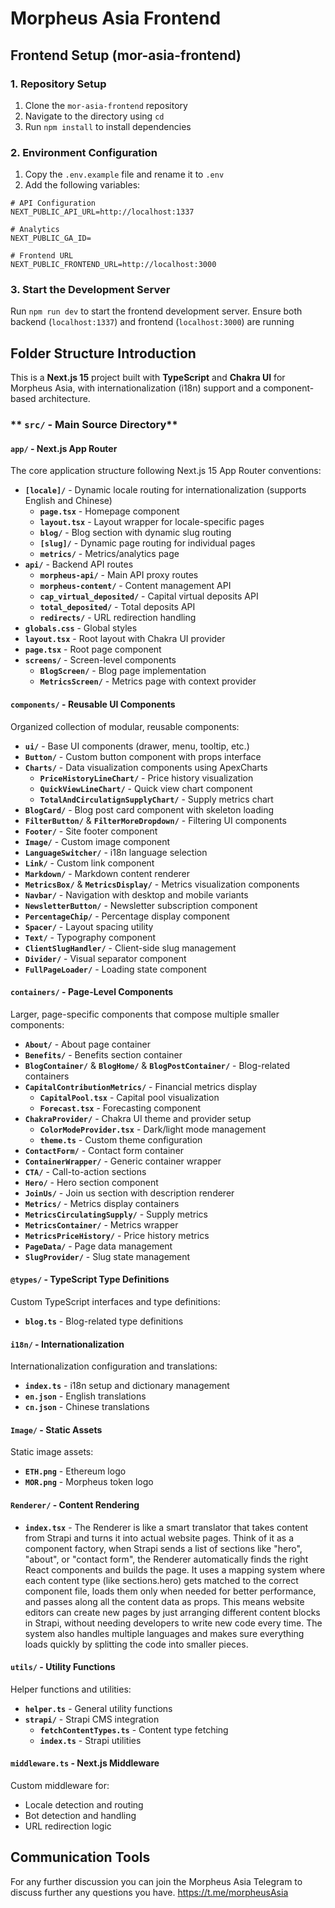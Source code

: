 # Morpheus Asia Frontend

## Frontend Setup (mor-asia-frontend)

### 1. Repository Setup

1. Clone the `mor-asia-frontend` repository
2. Navigate to the directory using `cd`
3. Run `npm install` to install dependencies

### 2. Environment Configuration

1. Copy the `.env.example` file and rename it to `.env`
2. Add the following variables:

```env
# API Configuration
NEXT_PUBLIC_API_URL=http://localhost:1337

# Analytics
NEXT_PUBLIC_GA_ID=

# Frontend URL
NEXT_PUBLIC_FRONTEND_URL=http://localhost:3000
```

### 3. Start the Development Server

Run `npm run dev` to start the frontend development server.
Ensure both backend (`localhost:1337`) and frontend (`localhost:3000`) are running

## Folder Structure Introduction

This is a **Next.js 15** project built with **TypeScript** and **Chakra UI** for Morpheus Asia, with internationalization (i18n) support and a component-based architecture.

### ** `src/` - Main Source Directory**

#### **`app/` - Next.js App Router**
The core application structure following Next.js 15 App Router conventions:

- **`[locale]/`** - Dynamic locale routing for internationalization (supports English and Chinese)
  - **`page.tsx`** - Homepage component
  - **`layout.tsx`** - Layout wrapper for locale-specific pages
  - **`blog/`** - Blog section with dynamic slug routing
  - **`[slug]/`** - Dynamic page routing for individual pages
  - **`metrics/`** - Metrics/analytics page
- **`api/`** - Backend API routes
  - **`morpheus-api/`** - Main API proxy routes
  - **`morpheus-content/`** - Content management API
  - **`cap_virtual_deposited/`** - Capital virtual deposits API
  - **`total_deposited/`** - Total deposits API
  - **`redirects/`** - URL redirection handling
- **`globals.css`** - Global styles
- **`layout.tsx`** - Root layout with Chakra UI provider
- **`page.tsx`** - Root page component
- **`screens/`** - Screen-level components
  - **`BlogScreen/`** - Blog page implementation
  - **`MetricsScreen/`** - Metrics page with context provider

#### **`components/` - Reusable UI Components**
Organized collection of modular, reusable components:

- **`ui/`** - Base UI components (drawer, menu, tooltip, etc.)
- **`Button/`** - Custom button component with props interface
- **`Charts/`** - Data visualization components using ApexCharts
  - **`PriceHistoryLineChart/`** - Price history visualization
  - **`QuickViewLineChart/`** - Quick view chart component
  - **`TotalAndCirculatignSupplyChart/`** - Supply metrics chart
- **`BlogCard/`** - Blog post card component with skeleton loading
- **`FilterButton/`** & **`FilterMoreDropdown/`** - Filtering UI components
- **`Footer/`** - Site footer component
- **`Image/`** - Custom image component
- **`LanguageSwitcher/`** - i18n language selection
- **`Link/`** - Custom link component
- **`Markdown/`** - Markdown content renderer
- **`MetricsBox/`** & **`MetricsDisplay/`** - Metrics visualization components
- **`Navbar/`** - Navigation with desktop and mobile variants
- **`NewsletterButton/`** - Newsletter subscription component
- **`PercentageChip/`** - Percentage display component
- **`Spacer/`** - Layout spacing utility
- **`Text/`** - Typography component
- **`ClientSlugHandler/`** - Client-side slug management
- **`Divider/`** - Visual separator component
- **`FullPageLoader/`** - Loading state component

#### **`containers/` - Page-Level Components**
Larger, page-specific components that compose multiple smaller components:

- **`About/`** - About page container
- **`Benefits/`** - Benefits section container
- **`BlogContainer/`** & **`BlogHome/`** & **`BlogPostContainer/`** - Blog-related containers
- **`CapitalContributionMetrics/`** - Financial metrics display
  - **`CapitalPool.tsx`** - Capital pool visualization
  - **`Forecast.tsx`** - Forecasting component
- **`ChakraProvider/`** - Chakra UI theme and provider setup
  - **`ColorModeProvider.tsx`** - Dark/light mode management
  - **`theme.ts`** - Custom theme configuration
- **`ContactForm/`** - Contact form container
- **`ContainerWrapper/`** - Generic container wrapper
- **`CTA/`** - Call-to-action sections
- **`Hero/`** - Hero section component
- **`JoinUs/`** - Join us section with description renderer
- **`Metrics/`** - Metrics display containers
- **`MetricsCirculatingSupply/`** - Supply metrics
- **`MetricsContainer/`** - Metrics wrapper
- **`MetricsPriceHistory/`** - Price history metrics
- **`PageData/`** - Page data management
- **`SlugProvider/`** - Slug state management

#### **`@types/` - TypeScript Type Definitions**
Custom TypeScript interfaces and type definitions:
- **`blog.ts`** - Blog-related type definitions

#### **`i18n/` - Internationalization**
Internationalization configuration and translations:
- **`index.ts`** - i18n setup and dictionary management
- **`en.json`** - English translations
- **`cn.json`** - Chinese translations

#### **`Image/` - Static Assets**
Static image assets:
- **`ETH.png`** - Ethereum logo
- **`MOR.png`** - Morpheus token logo

#### **`Renderer/` - Content Rendering**
- **`index.tsx`** - The Renderer is like a smart translator that takes content from Strapi and turns it into actual website pages. Think of it as a component factory, when Strapi sends a list of sections like "hero", "about", or "contact form", the Renderer automatically finds the right React components and builds the page. It uses a mapping system where each content type (like sections.hero) gets matched to the correct component file, loads them only when needed for better performance, and passes along all the content data as props. This means website editors can create new pages by just arranging different content blocks in Strapi, without needing developers to write new code every time. The system also handles multiple languages and makes sure everything loads quickly by splitting the code into smaller pieces.

#### **`utils/` - Utility Functions**
Helper functions and utilities:
- **`helper.ts`** - General utility functions
- **`strapi/`** - Strapi CMS integration
  - **`fetchContentTypes.ts`** - Content type fetching
  - **`index.ts`** - Strapi utilities

#### **`middleware.ts` - Next.js Middleware**
Custom middleware for:
- Locale detection and routing
- Bot detection and handling
- URL redirection logic

## Communication Tools

For any further discussion you can join the Morpheus Asia Telegram to discuss further any questions you have. https://t.me/morpheusAsia
